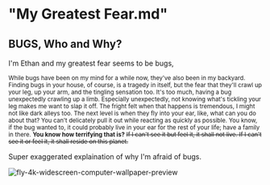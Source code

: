 # "My Greatest Fear.md"

## **BUGS**, Who and Why?

I'm Ethan and my greatest fear seems to be bugs,

<sub>While bugs have been on my mind for a while now, they've also been in my backyard. 
Finding bugs in your house, of course, is a tragedy in itself, but the fear that they'll crawl up your leg, up your arm, and the tingling sensation too.
It's too much, having a bug unexpectedly crawling up a limb. Especially unexpectedly, not knowing what's tickling your leg makes me want to slap it off.
The fright felt when that happens is tremendous, I might not like dark alleys too. 
The next level is when they fly into your ear, like, what can you do about that? You can't delicately pull it out while reacting as quickly as possible.
You know, if the bug wanted to, it could probably live in your ear for the rest of your life; have a family in there. **You know how terrifying that is?**
~~If I can't see it but feel it, it shall not live. If I can't see it or feel it, it shall reside on this planet.~~<sub>

Super exaggerated explaination of why I'm afraid of bugs. 

  ![fly-4k-widescreen-computer-wallpaper-preview](https://user-images.githubusercontent.com/126000326/223770162-3887b592-3d5a-4caf-b55b-8ee4624b455b.jpg)

